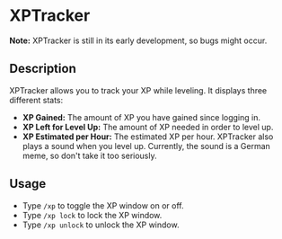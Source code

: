 # XPTracker

**Note:** XPTracker is still in its early development, so bugs might occur.

## Description
XPTracker allows you to track your XP while leveling. It displays three different stats:
- **XP Gained:** The amount of XP you have gained since logging in.
- **XP Left for Level Up:** The amount of XP needed in order to level up.
- **XP Estimated per Hour:** The estimated XP per hour.
XPTracker also plays a sound when you level up. Currently, the sound is a German meme, so don't take it too seriously.

## Usage
- Type `/xp` to toggle the XP window on or off.
- Type `/xp lock` to lock the XP window.
- Type `/xp unlock` to unlock the XP window.
